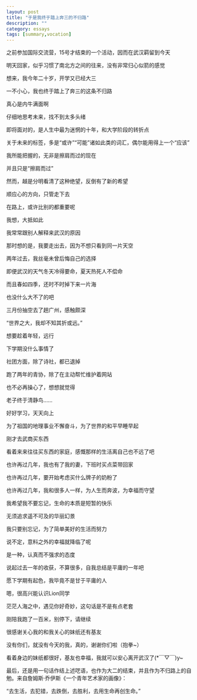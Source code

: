 ```yaml
---
layout: post
title: "于是我终于踏上奔三的不归路"
description: ""
category: essays
tags: [summary,vocation]
---
```


之前参加国际交流营，15号才结束的一个活动，因而在武汉羁留到今天

明天回家，似乎习惯了南北方之间的往来，没有非常归心似箭的感觉

想来，我今年二十岁，开学又已经大三

一不小心，我也终于踏上了奔三的这条不归路

真心是内牛满面啊

仔细地思考未来，找不到太多头绪

即将面对的，是人生中最为迷惘的十年，和大学阶段的转折点

关于未来的标签，多是“或许”“可能”诸如此类的词汇，偶尔能用得上一个“应该”

我所能把握的，无非是擦肩而过的现在

并且只是“擦肩而过”

然而，越是分明看清了这种绝望，反倒有了新的希望

顺应心的方向，只管走下去

在路上，或许比别的都重要呢

我想，大抵如此

我常常跟别人解释来武汉的原因

那时想的是，我要走出去，因为不想只看到同一片天空

两年过去，我丝毫未曾后悔自己的选择

即便武汉的天气冬天冷得要命，夏天热死人不偿命

而且春如四季，还时不时掉下来一片海

也没什么大不了的吧

三月份抽空去了趟广州，感触颇深

“世界之大，我却不知其折或远。”

想要趁着年轻，远行

下学期没什么事情了

社团方面，除了诗社，都已退掉

跑了两年的青协，除了在主动帮忙维护着网站

也不必再操心了，想想就觉得

老子终于清静鸟……

好好学习，天天向上

为了祖国的地理事业不懈奋斗，为了世界的和平早睡早起

刚才去武商买东西

看着来来往往买东西的家庭，感慨那样的生活离自己也不远了吧

也许再过几年，我也有了我的妻，下班时买点菜带回家

也许再过几年，要开始考虑买什么牌子的奶粉了

也许再过几年，我和很多人一样，为人生而奔波，为幸福而守望

我希望我不要忘记，生命的本质是短暂的快乐

无须追求遥不可及的华丽幻景

我只要别忘记，为了简单美好的生活而努力

说不定，意料之外的幸福就降临了呢

是一种，认真而不强求的态度

说起过去一年的收获，不算很多，自我总结是平庸的一年吧

愿下学期有起色，我毕竟不是甘于平庸的人

嗯，很高兴能认识Lion同学

茫茫人海之中，遇见你好奇妙，这句话是不是有点老套

刚陪我跑了一百米，别停下，请继续

很感谢关心我的和我关心的妹纸还有基友

没有你们，就没有今天的我，真的，谢谢你们啦（抱拳~）

看着身边的妹纸都很好，基友也幸福，我就可以安心离开武汉了(\*￣▽￣)y~

最后，还是用一句话作结上述呓语，也作为大二的结束，并且作为不归路上的自勉。来自詹姆斯·乔伊斯《一个青年艺术家的画像》：

“去生活，去犯错，去跌倒，去胜利，去用生命再创生命。”
